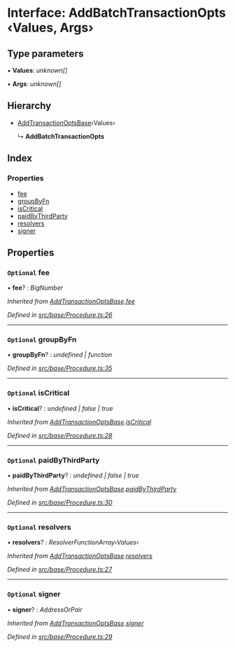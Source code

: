 # Interface: AddBatchTransactionOpts ‹**Values, Args**›

## Type parameters

▪ **Values**: *unknown[]*

▪ **Args**: *unknown[]*

## Hierarchy

* [AddTransactionOptsBase](addtransactionoptsbase.md)‹Values›

  ↳ **AddBatchTransactionOpts**

## Index

### Properties

* [fee](addbatchtransactionopts.md#optional-fee)
* [groupByFn](addbatchtransactionopts.md#optional-groupbyfn)
* [isCritical](addbatchtransactionopts.md#optional-iscritical)
* [paidByThirdParty](addbatchtransactionopts.md#optional-paidbythirdparty)
* [resolvers](addbatchtransactionopts.md#optional-resolvers)
* [signer](addbatchtransactionopts.md#optional-signer)

## Properties

### `Optional` fee

• **fee**? : *BigNumber*

*Inherited from [AddTransactionOptsBase](addtransactionoptsbase.md).[fee](addtransactionoptsbase.md#optional-fee)*

*Defined in [src/base/Procedure.ts:26](https://github.com/PolymathNetwork/polymesh-sdk/blob/524b0225/src/base/Procedure.ts#L26)*

___

### `Optional` groupByFn

• **groupByFn**? : *undefined | function*

*Defined in [src/base/Procedure.ts:35](https://github.com/PolymathNetwork/polymesh-sdk/blob/524b0225/src/base/Procedure.ts#L35)*

___

### `Optional` isCritical

• **isCritical**? : *undefined | false | true*

*Inherited from [AddTransactionOptsBase](addtransactionoptsbase.md).[isCritical](addtransactionoptsbase.md#optional-iscritical)*

*Defined in [src/base/Procedure.ts:28](https://github.com/PolymathNetwork/polymesh-sdk/blob/524b0225/src/base/Procedure.ts#L28)*

___

### `Optional` paidByThirdParty

• **paidByThirdParty**? : *undefined | false | true*

*Inherited from [AddTransactionOptsBase](addtransactionoptsbase.md).[paidByThirdParty](addtransactionoptsbase.md#optional-paidbythirdparty)*

*Defined in [src/base/Procedure.ts:30](https://github.com/PolymathNetwork/polymesh-sdk/blob/524b0225/src/base/Procedure.ts#L30)*

___

### `Optional` resolvers

• **resolvers**? : *ResolverFunctionArray‹Values›*

*Inherited from [AddTransactionOptsBase](addtransactionoptsbase.md).[resolvers](addtransactionoptsbase.md#optional-resolvers)*

*Defined in [src/base/Procedure.ts:27](https://github.com/PolymathNetwork/polymesh-sdk/blob/524b0225/src/base/Procedure.ts#L27)*

___

### `Optional` signer

• **signer**? : *AddressOrPair*

*Inherited from [AddTransactionOptsBase](addtransactionoptsbase.md).[signer](addtransactionoptsbase.md#optional-signer)*

*Defined in [src/base/Procedure.ts:29](https://github.com/PolymathNetwork/polymesh-sdk/blob/524b0225/src/base/Procedure.ts#L29)*
